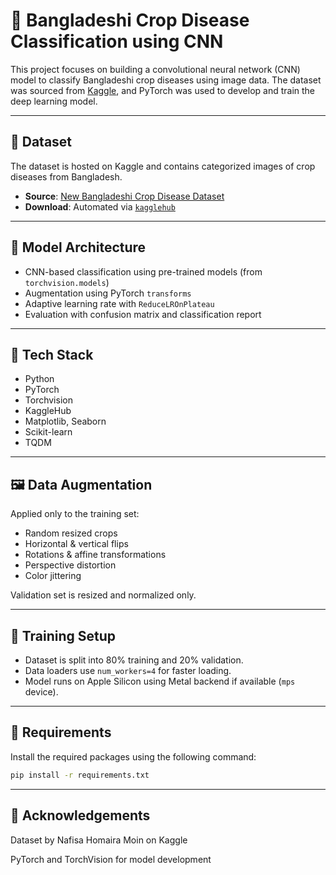 # 🌾 Bangladeshi Crop Disease Classification using CNN

This project focuses on building a convolutional neural network (CNN) model to classify Bangladeshi crop diseases using image data. The dataset was sourced from [Kaggle](https://www.kaggle.com/datasets/nafishamoin/new-bangladeshi-crop-disease), and PyTorch was used to develop and train the deep learning model.

---

## 📂 Dataset

The dataset is hosted on Kaggle and contains categorized images of crop diseases from Bangladesh.

- **Source**: [New Bangladeshi Crop Disease Dataset](https://www.kaggle.com/datasets/nafishamoin/new-bangladeshi-crop-disease)
- **Download**: Automated via [`kagglehub`](https://github.com/KaggleHub/kagglehub)

---

## 🧪 Model Architecture

- CNN-based classification using pre-trained models (from `torchvision.models`)
- Augmentation using PyTorch `transforms`
- Adaptive learning rate with `ReduceLROnPlateau`
- Evaluation with confusion matrix and classification report

---

## 🧰 Tech Stack

- Python
- PyTorch
- Torchvision
- KaggleHub
- Matplotlib, Seaborn
- Scikit-learn
- TQDM

---

## 🖼️ Data Augmentation

Applied only to the training set:

- Random resized crops
- Horizontal & vertical flips
- Rotations & affine transformations
- Perspective distortion
- Color jittering

Validation set is resized and normalized only.

---

## 🚀 Training Setup

- Dataset is split into 80% training and 20% validation.
- Data loaders use `num_workers=4` for faster loading.
- Model runs on Apple Silicon using Metal backend if available (`mps` device).

---

## 🔧 Requirements

Install the required packages using the following command:

```bash
pip install -r requirements.txt
```
---

## 📎 Acknowledgements
Dataset by Nafisa Homaira Moin on Kaggle

PyTorch and TorchVision for model development
